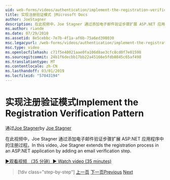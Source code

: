 ```yaml
---
uid: web-forms/videos/authentication/implement-the-registration-verification-pattern
title: 实现注册验证模式 |Microsoft Docs
author: JoeStagner
description: 在此视频中，Joe Stagner 通过添加电子邮件验证步骤扩展 ASP.NET 应用程序中的注册过程。
ms.author: riande
ms.date: 07/29/2010
ms.assetid: 8e5cebbc-7e7b-4f1a-af6b-75a6ed398030
msc.legacyurl: /web-forms/videos/authentication/implement-the-registration-verification-pattern
msc.type: video
ms.openlocfilehash: c71f5e40021aae0fa106d8ae3cfc8cd0f7e01598
ms.sourcegitcommit: 24b1f6decbb17bb22a45166e5fdb0845c65af498
ms.translationtype: MT
ms.contentlocale: zh-CN
ms.lasthandoff: 03/01/2019
ms.locfileid: "57043194"
---
```

<a name="implement-the-registration-verification-pattern"></a><span data-ttu-id="8e100-103">实现注册验证模式</span><span class="sxs-lookup"><span data-stu-id="8e100-103">Implement the Registration Verification Pattern</span></span>
====================
<span data-ttu-id="8e100-104">通过[Joe Stagner](https://github.com/JoeStagner)</span><span class="sxs-lookup"><span data-stu-id="8e100-104">by [Joe Stagner](https://github.com/JoeStagner)</span></span>

<span data-ttu-id="8e100-105">在此视频中，Joe Stagner 通过添加电子邮件验证步骤扩展 ASP.NET 应用程序中的注册过程。</span><span class="sxs-lookup"><span data-stu-id="8e100-105">In this video, Joe Stagner extends the registration process in an ASP.NET application by adding an email verification step.</span></span>

[<span data-ttu-id="8e100-106">&#9654;观看视频 （35 分钟）</span><span class="sxs-lookup"><span data-stu-id="8e100-106">&#9654; Watch video (35 minutes)</span></span>](https://channel9.msdn.com/Blogs/ASP-NET-Site-Videos/implement-the-registration-verification-pattern)

> [!div class="step-by-step"]
> <span data-ttu-id="8e100-107">[上一页](logging-users-into-your-membership-system.md)
> [下一页](simple-web-service-authentication.md)</span><span class="sxs-lookup"><span data-stu-id="8e100-107">[Previous](logging-users-into-your-membership-system.md)
[Next](simple-web-service-authentication.md)</span></span>
